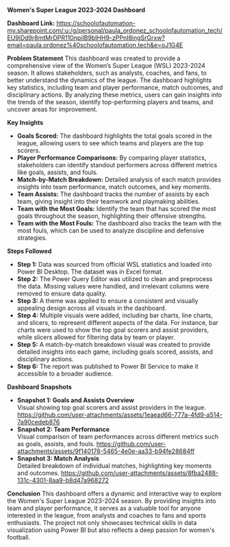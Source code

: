 **Women's Super League 2023-2024 Dashboard**

**Dashboard Link:**
https://schoolofautomation-my.sharepoint.com/:u:/g/personal/paula_ordonez_schoolofautomation_tech/EU9iDd9r8mtMrDPR110npiIB9bIHH9-zPPnI8ingSrGrxw?email=paula.ordonez%40schoolofautomation.tech&e=oJ1G4E

**Problem Statement**
This dashboard was created to provide a comprehensive view of the Women’s Super League (WSL) 2023-2024 season. It allows stakeholders, such as analysts, coaches, and fans, to better understand the dynamics of the league. The dashboard highlights key statistics, including team and player performance, match outcomes, and disciplinary actions. By analyzing these metrics, users can gain insights into the trends of the season, identify top-performing players and teams, and uncover areas for improvement.

**Key Insights**
- **Goals Scored:** The dashboard highlights the total goals scored in the league, allowing users to see which teams and players are the top scorers.
- **Player Performance Comparisons:** By comparing player statistics, stakeholders can identify standout performers across different metrics like goals, assists, and fouls.
- **Match-by-Match Breakdown:** Detailed analysis of each match provides insights into team performance, match outcomes, and key moments.
- **Team Assists:** The dashboard tracks the number of assists by each team, giving insight into their teamwork and playmaking abilities.
- **Team with the Most Goals:** Identify the team that has scored the most goals throughout the season, highlighting their offensive strengths.
- **Team with the Most Fouls:** The dashboard also tracks the team with the most fouls, which can be used to analyze discipline and defensive strategies.

**Steps Followed**
- **Step 1:** Data was sourced from official WSL statistics and loaded into Power BI Desktop. The dataset was in Excel format.
- **Step 2:** The Power Query Editor was utilized to clean and preprocess the data. Missing values were handled, and irrelevant columns were removed to ensure data quality.
- **Step 3:** A theme was applied to ensure a consistent and visually appealing design across all visuals in the dashboard.
- **Step 4:** Multiple visuals were added, including bar charts, line charts, and slicers, to represent different aspects of the data. For instance, bar charts were used to show the top goal scorers and assist providers, while slicers allowed for filtering data by team or player.
- **Step 5:** A match-by-match breakdown visual was created to provide detailed insights into each game, including goals scored, assists, and disciplinary actions.
- **Step 6:** The report was published to Power BI Service to make it accessible to a broader audience.

**Dashboard Snapshots**
- **Snapshot 1: Goals and Assists Overview**  
  Visual showing top goal scorers and assist providers in the league.
https://github.com/user-attachments/assets/1eaead66-777a-4fd9-a514-7a90cedeb876
- **Snapshot 2: Team Performance**  
  Visual comparison of team performances across different metrics such as goals, assists, and fouls.
https://github.com/user-attachments/assets/9f140178-5465-4e0e-aa33-b94fe28684ff
- **Snapshot 3: Match Analysis**  
  Detailed breakdown of individual matches, highlighting key moments and outcomes.
https://github.com/user-attachments/assets/8fba2488-131c-4301-8aa9-b8d47a968272

**Conclusion**
This dashboard offers a dynamic and interactive way to explore the Women's Super League 2023-2024 season. By providing insights into team and player performance, it serves as a valuable tool for anyone interested in the league, from analysts and coaches to fans and sports enthusiasts. The project not only showcases technical skills in data visualization using Power BI but also reflects a deep passion for women's football.
